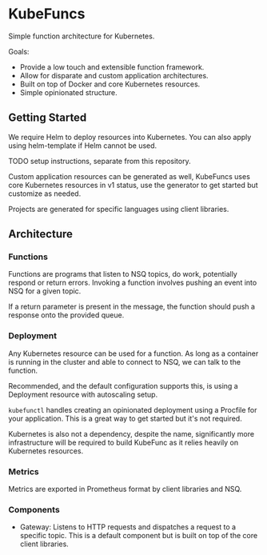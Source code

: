 # KubeFuncs

Simple function architecture for Kubernetes.

Goals:
- Provide a low touch and extensible function framework.
- Allow for disparate and custom application architectures.
- Built on top of Docker and core Kubernetes resources.
- Simple opinionated structure.

## Getting Started

We require Helm to deploy resources into Kubernetes. You can also apply using helm-template if Helm cannot be used.

TODO setup instructions, separate from this repository.

Custom application resources can be generated as well, KubeFuncs uses core Kubernetes resources in v1 status, use the generator to get started but customize as needed.

Projects are generated for specific languages using client libraries.

## Architecture

### Functions

Functions are programs that listen to NSQ topics, do work, potentially respond or return errors. Invoking a function involves pushing an event into NSQ for a given topic.

If a return parameter is present in the message, the function should push a response onto the provided queue.

### Deployment

Any Kubernetes resource can be used for a function. As long as a container is running in the cluster and able to connect to NSQ, we can talk to the function.

Recommended, and the default configuration supports this, is using a Deployment resource with autoscaling setup.

`kubefunctl` handles creating an opinionated deployment using a Procfile for your application. This is a great way to get started but it's not required.

Kubernetes is also not a dependency, despite the name, significantly more infrastructure will be required to build KubeFunc as it relies heavily on Kubernetes resources.

### Metrics

Metrics are exported in Prometheus format by client libraries and NSQ.

### Components

- Gateway: Listens to HTTP requests and dispatches a request to a specific topic. This is a default component but is built on top of the core client libraries.
